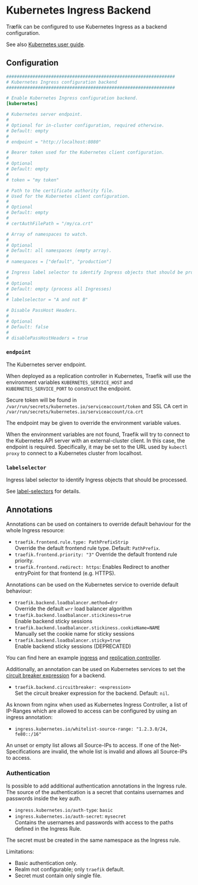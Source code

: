 # Kubernetes Ingress Backend

Træfik can be configured to use Kubernetes Ingress as a backend configuration.

See also [Kubernetes user guide](/user-guide/kubernetes). 


## Configuration

```toml
################################################################
# Kubernetes Ingress configuration backend
################################################################

# Enable Kubernetes Ingress configuration backend.
[kubernetes]

# Kubernetes server endpoint.
#
# Optional for in-cluster configuration, required otherwise.
# Default: empty
#
# endpoint = "http://localhost:8080"

# Bearer token used for the Kubernetes client configuration.
#
# Optional
# Default: empty
#
# token = "my token"

# Path to the certificate authority file.
# Used for the Kubernetes client configuration.
#
# Optional
# Default: empty
#
# certAuthFilePath = "/my/ca.crt"

# Array of namespaces to watch.
#
# Optional
# Default: all namespaces (empty array).
#
# namespaces = ["default", "production"]

# Ingress label selector to identify Ingress objects that should be processed.
#
# Optional
# Default: empty (process all Ingresses)
#
# labelselector = "A and not B"

# Disable PassHost Headers.
#
# Optional
# Default: false
#
# disablePassHostHeaders = true
```

### `endpoint`

The Kubernetes server endpoint.

When deployed as a replication controller in Kubernetes, Traefik will use the environment variables `KUBERNETES_SERVICE_HOST` and `KUBERNETES_SERVICE_PORT` to construct the endpoint.

Secure token will be found in `/var/run/secrets/kubernetes.io/serviceaccount/token` and SSL CA cert in `/var/run/secrets/kubernetes.io/serviceaccount/ca.crt`

The endpoint may be given to override the environment variable values.

When the environment variables are not found, Traefik will try to connect to the Kubernetes API server with an external-cluster client.
In this case, the endpoint is required.
Specifically, it may be set to the URL used by `kubectl proxy` to connect to a Kubernetes cluster from localhost.

### `labelselector`

Ingress label selector to identify Ingress objects that should be processed.

See [label-selectors](https://kubernetes.io/docs/concepts/overview/working-with-objects/labels/#label-selectors) for details.


## Annotations

Annotations can be used on containers to override default behaviour for the whole Ingress resource:

- `traefik.frontend.rule.type: PathPrefixStrip`  
    Override the default frontend rule type. Default: `PathPrefix`.
- `traefik.frontend.priority: "3"`
    Override the default frontend rule priority.
- `traefik.frontend.redirect: https`: 
    Enables Redirect to another entryPoint for that frontend (e.g. HTTPS).

Annotations can be used on the Kubernetes service to override default behaviour:

- `traefik.backend.loadbalancer.method=drr`  
    Override the default `wrr` load balancer algorithm
- `traefik.backend.loadbalancer.stickiness=true`      
    Enable backend sticky sessions
- `traefik.backend.loadbalancer.stickiness.cookieName=NAME`      
    Manually set the cookie name for sticky sessions
- `traefik.backend.loadbalancer.sticky=true`      
    Enable backend sticky sessions (DEPRECATED)

You can find here an example [ingress](https://raw.githubusercontent.com/containous/traefik/master/examples/k8s/cheese-ingress.yaml) and [replication controller](https://raw.githubusercontent.com/containous/traefik/master/examples/k8s/traefik.yaml).

Additionally, an annotation can be used on Kubernetes services to set the [circuit breaker expression](/basics/#backends) for a backend.

- `traefik.backend.circuitbreaker: <expression>`  
    Set the circuit breaker expression for the backend. Default: `nil`.

As known from nginx when used as Kubernetes Ingress Controller, a list of IP-Ranges which are allowed to access can be configured by using an ingress annotation:

- `ingress.kubernetes.io/whitelist-source-range: "1.2.3.0/24, fe80::/16"`

An unset or empty list allows all Source-IPs to access.
If one of the Net-Specifications are invalid, the whole list is invalid and allows all Source-IPs to access.


### Authentication

Is possible to add additional authentication annotations in the Ingress rule.
The source of the authentication is a secret that contains usernames and passwords inside the key auth.

- `ingress.kubernetes.io/auth-type`: `basic`
- `ingress.kubernetes.io/auth-secret`: `mysecret`  
    Contains the usernames and passwords with access to the paths defined in the Ingress Rule.

The secret must be created in the same namespace as the Ingress rule.

Limitations:

- Basic authentication only.
- Realm not configurable; only `traefik` default.
- Secret must contain only single file.
